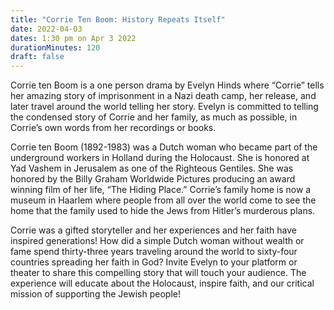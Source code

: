 ```yaml
---
title: "Corrie Ten Boom: History Repeats Itself"
date: 2022-04-03
dates: 1:30 pm on Apr 3 2022
durationMinutes: 120
draft: false
---
```

Corrie ten Boom is a one person drama by Evelyn Hinds where “Corrie” tells her amazing story of imprisonment in a Nazi death camp, her release, and later travel around the world telling her story. Evelyn is committed to telling the condensed story of Corrie and her family, as much as possible, in Corrie’s own words from her recordings or books.

Corrie ten Boom (1892-1983) was a Dutch woman who became part of the underground workers in Holland during the Holocaust. She is honored at Yad Vashem in Jerusalem as one of the Righteous Gentiles. She was honored by the Billy Graham Worldwide Pictures producing an award winning film of her life, “The Hiding Place.” Corrie’s family home is now a museum in Haarlem where people from all over the world come to see the home that the family used to hide the Jews from Hitler’s murderous plans.

Corrie was a gifted storyteller and her experiences and her faith have inspired generations! How did a simple Dutch woman without wealth or fame spend thirty-three years traveling around the world to sixty-four countries spreading her faith in God? Invite Evelyn to your platform or theater to share this compelling story that will touch your audience. The experience will educate about the Holocaust, inspire faith, and our critical mission of supporting the Jewish people!